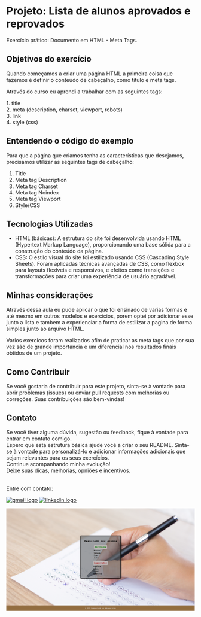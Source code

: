 <h1>Projeto: Lista de alunos aprovados e reprovados</h1>
<p>
Exercício prático: Documento em HTML - Meta Tags.   
</p>

<h2>Objetivos do exercício</h2>
<p>Quando começamos a criar uma página HTML a primeira coisa que fazemos é definir o conteúdo de cabeçalho, como título e meta tags.</p>
<div>
    <p>Através do curso eu aprendi a trabalhar com as seguintes tags:</p>
    <p>
    1. title<br>
    2. meta (description, charset, viewport, robots)<br>
    3. link<br>
    4. style (css)<br>
    </p>
</div>

<h2>Entendendo o código do exemplo</h2>
    <p>Para que a página que criamos tenha as características que desejamos, precisamos utilizar as seguintes tags de cabeçalho:</p>
    <ol>
        <li>Title</li>
        <li>Meta tag Description</li>
        <li>Meta tag Charset</li>
        <li>Meta tag Noindex</li>
        <li>Meta tag Viewport</li>
        <li>Style/CSS</li>
    </ol>
        
<h2>Tecnologias Utilizadas</h2>
<ul>
  <li>HTML (básicas): A estrutura do site foi desenvolvida usando HTML (Hypertext Markup Language), proporcionando uma base sólida para a construção do conteúdo da página.</li>
  <li>CSS: O estilo visual do site foi estilizado usando CSS (Cascading Style Sheets). Foram aplicadas técnicas avançadas de CSS, como flexbox para layouts flexíveis e responsivos, e efeitos como transições e transformações para criar uma experiência de usuário agradável.</li>
</ul>

<h2>Minhas considerações</h2>
 <p>Através dessa aula eu pude aplicar o que foi ensinado de varias formas e até mesmo em outros modelos e exercicios, porem optei por adicionar esse junto a lista e tambem a experienciar a forma de estilizar a pagina de forma simples junto ao arquivo HTML.</p>
    <p>Varios exercicos foram realizados afim de praticar as meta tags que por sua vez são de grande importância e um diferencial nos resultados finais obtidos de um projeto.</p>

<h2>Como Contribuir</h2>
<p>Se você gostaria de contribuir para este projeto, sinta-se à vontade para abrir problemas (issues) ou enviar pull requests com melhorias ou correções. Suas contribuições são bem-vindas!</p>

<h2>Contato</h2>
<p>Se você tiver alguma dúvida, sugestão ou feedback, fique à vontade para entrar em contato comigo.
<br>
Espero que esta estrutura básica ajude você a criar o seu README. Sinta-se à vontade para personalizá-lo e adicionar informações adicionais que sejam relevantes para os seus exercícios.<br>
Continue acompanhando minha evolução!<br>
Deixe suas dicas, melhorias, opniões e incentivos.<br>
<br>

Entre com contato:<br></p>
<a href="mailto:adrianomatilde@gmail.com" target="blank"><img src="https://img.shields.io/static/v1?message=Gmail&logo=gmail&label=&color=D14836&logoColor=white&labelColor=&style=for-the-badge" height="35" alt="gmail logo"></a>
<a href="https://www.linkedin.com/in/adrianomsj/" target="blank">
  <img src="https://img.shields.io/static/v1?message=LinkedIn&logo=linkedin&label=&color=0077B5&logoColor=white&labelColor=&style=for-the-badge" height="35" alt="linkedin logo"/>
</a>

<img src="page-lista de alunos.png"/>
